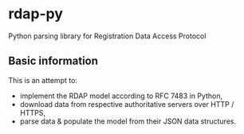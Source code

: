 # rdap-py

Python parsing library for Registration Data Access Protocol

## Basic information

This is an attempt to:
* implement the RDAP model according to RFC 7483 in Python,
* download data from respective authoritative servers over HTTP / HTTPS,
* parse data & populate the model from their JSON data structures.
